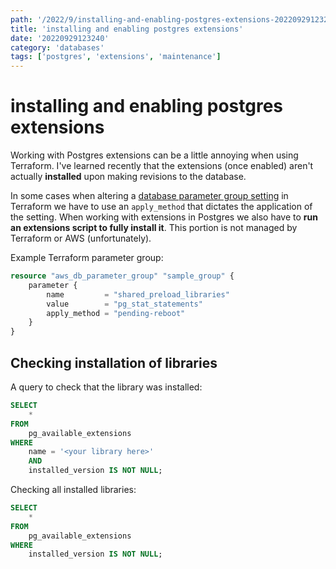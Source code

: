 ```yaml
---
path: '/2022/9/installing-and-enabling-postgres-extensions-20220929123240'
title: 'installing and enabling postgres extensions'
date: '20220929123240'
category: 'databases'
tags: ['postgres', 'extensions', 'maintenance']
---
```


# installing and enabling postgres extensions
Working with Postgres extensions can be a little annoying when using Terraform.
I've learned recently that the extensions (once enabled) aren't actually **installed**
upon making revisions to the database.

In some cases when altering a [database parameter group setting](https://docs.aws.amazon.com/AmazonRDS/latest/UserGuide/USER_WorkingWithParamGroups.html)
in Terraform we have to use an `apply_method` that dictates the application of the setting.
When working with extensions in Postgres we also have to **run an extensions
script to fully install it**. This portion is not managed by Terraform or AWS (unfortunately).

Example Terraform parameter group:
```terraform
resource "aws_db_parameter_group" "sample_group" {
    parameter {
        name         = "shared_preload_libraries"
        value        = "pg_stat_statements"
        apply_method = "pending-reboot"
    }
}
```

## Checking installation of libraries
A query to check that the library was installed:

```sql
SELECT
    *
FROM
    pg_available_extensions
WHERE
    name = '<your library here>'
    AND
    installed_version IS NOT NULL;
```

Checking all installed libraries:

```sql
SELECT
    *
FROM
    pg_available_extensions
WHERE
    installed_version IS NOT NULL;
```

